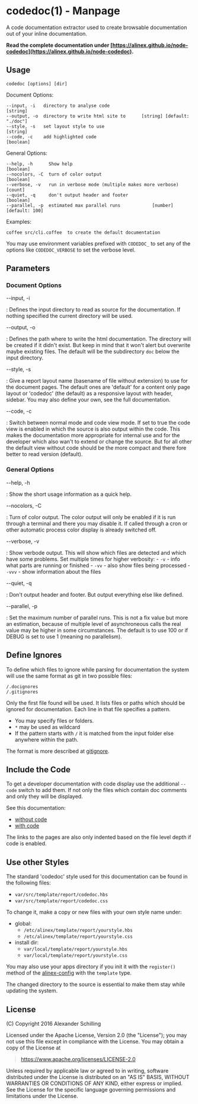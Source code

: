 codedoc(1) - Manpage
=================================================

A code documentation extractor used to create browsable documentation out of your inline
documentation.

__Read the complete documentation under
[https://alinex.github.io/node-codedoc](https://alinex.github.io/node-codedoc).__
<!-- {p: .hide} -->


Usage
-------------------------------------------------

    codedoc [options] [dir]

Document Options:

    --input, -i   directory to analyse code                               [string]
    --output, -o  directory to write html site to      [string] [default: "./doc"]
    --style, -s   set layout style to use                                 [string]
    --code, -c    add highlighted code                                   [boolean]

General Options:

    --help, -h      Show help                                            [boolean]
    --nocolors, -C  turn of color output                                 [boolean]
    --verbose, -v   run in verbose mode (multiple makes more verbose)      [count]
    --quiet, -q     don't output header and footer                       [boolean]
    --parallel, -p  estimated max parallel runs            [number] [default: 100]

Examples:

    coffee src/cli.coffee  to create the default documentation

You may use environment variables prefixed with `CODEDOC_` to set any of
the options like `CODEDOC_VERBOSE` to set the verbose level.


Parameters
-------------------------------------------------

### Document Options

--input, -i

:   Defines the input directory to read as source for the documentation. If nothing
    specified the current directory will be used.

--output, -o  

:   Defines the path where to write the html documentation. The directory will be
    created if it didn't exist. But keep in mind that it won't alert but overwrite
    maybe existing files. The default will be the subdirectory `doc` below the input
    directory.

--style, -s   

:   Give a report layout name (basename of file without extension) to use for the
    document pages. The default ones are 'default' for a content only page layout
    or 'codedoc' (the default) as a responsive layout with header, sidebar. You
    may also define your own, see the full documentation.

--code, -c    

:   Switch between normal mode and code view mode. If set to true the code view is
    enabled in which the source is also output within the code. This makes the
    documentation more appropriate for internal use and for the developer which also
    wan't to extend or change the source.
    But for all other the default view without code should be the more compact and
    there fore better to read version (default).

### General Options

--help, -h      

:   Show the short usage information as a quick help.

--nocolors, -C  

:   Turn of color output. The color output will only be enabled if it is run
    through a terminal and there you may disable it. If called through a cron or
    other automatic process color display is already switched off.

--verbose, -v   

:   Show verbode output. This will show which files are detected and which have some
    problems. Set multiple times for higher verbosity:
    - `-v` - info what parts are running or finished
    - `-vv` - also show files being processed
    - `-vvv` - show information about the files

--quiet, -q     

:   Don't output header and footer. But output everything else like defined.

--parallel, -p

:   Set the maximum number of parallel runs. This is not a fix value but more an
    estimation, because of multiple level of asynchroneous calls the real value may
    be higher in some circumstances. The default is to use 100 or if DEBUG is set to
    use 1 (meaning no parallelism).


Define Ignores
-------------------------------------------------

To define which files to ignore while parsing for documentation the system will use
the same format as git in two possible files:

    /.docignores
    /.gitignores

Only the first file found will be used. It lists files or paths which should be ignored
for documentation. Each line in that file specifies a pattern.
- You may specify files or folders.
- `*` may be used as wildcard
- If the pattern starts with `/` it is matched from the input folder else anywhere
  within the path.

The format is more described at [gitignore](https://git-scm.com/docs/gitignore).


Include the Code
-------------------------------------------------
To get a developer documentation with code display use the additional `--code`
switch to add them. If not only the files which contain doc comments and only they
will be displayed.

See this documentation:
- [without code](https://alinex.github.io/node-codedoc/src/man/codedoc.1.md.html)
- [with code](https://alinex.github.io/code-codedoc/src/man/codedoc.1.md.html)

The links to the pages are also only indented based on the file level depth if
code is enabled.


Use other Styles
-------------------------------------------------
The standard 'codedoc' style used for this documentation can be found in the
following files:
- `var/src/template/report/codedoc.hbs`
- `var/src/template/report/codedoc.css`

To change it, make a copy or new files with your own style name under:

- global:
  - `/etc/alinex/template/report/yourstyle.hbs`
  - `/etc/alinex/template/report/yourstyle.css`
- install dir:
  - `var/local/template/report/yourstyle.hbs`
  - `var/local/template/report/yourstyle.css`

You may also use your apps directory if you init it with the `register()` method
of the [alinex-config](https://alinex.github.io/node-config) with the `template`
type.

The changed directory to the source is essential to make them stay while updating
the system.


License
-------------------------------------------------

(C) Copyright 2016 Alexander Schilling

Licensed under the Apache License, Version 2.0 (the "License");
you may not use this file except in compliance with the License.
You may obtain a copy of the License at

>  <https://www.apache.org/licenses/LICENSE-2.0>

Unless required by applicable law or agreed to in writing, software
distributed under the License is distributed on an "AS IS" BASIS,
WITHOUT WARRANTIES OR CONDITIONS OF ANY KIND, either express or implied.
See the License for the specific language governing permissions and
limitations under the License.
